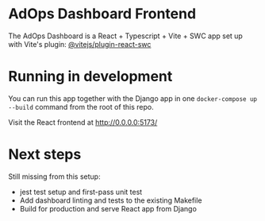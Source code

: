 # AdOps Dashboard Frontend

The AdOps Dashboard is a React + Typescript + Vite + SWC app set up with Vite's plugin: [@vitejs/plugin-react-swc](https://github.com/vitejs/vite-plugin-react-swc)

# Running in development

You can run this app together with the Django app in one `docker-compose up --build` command from the root of this repo.

Visit the React frontend at http://0.0.0.0:5173/

# Next steps

Still missing from this setup:

- jest test setup and first-pass unit test
- Add dashboard linting and tests to the existing Makefile
- Build for production and serve React app from Django
